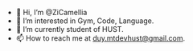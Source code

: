 - 👋 Hi, I’m @ZiCamellia
- 👀 I’m interested in Gym, Code, Language.
- 🌱 I’m currently student of HUST.
- 📫 How to reach me at duy.mtdevhust@gmail.com.

<!---
ZiCamellia/ZiCamellia is a ✨ special ✨ repository because its `README.md` (this file) appears on your GitHub profile.
You can click the Preview link to take a look at your changes.
--->
